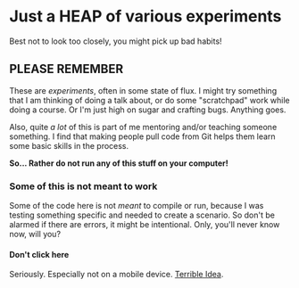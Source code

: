 # Just a HEAP of various experiments

Best not to look too closely, you might pick up bad habits!

## PLEASE REMEMBER

These are _experiments_, often in some state of flux. I might
try something that I am thinking of doing a talk about, or do
some "scratchpad" work while doing a course. Or I'm just high
on sugar and crafting bugs. Anything goes.

Also, quite _a lot_ of this is part of me mentoring and/or
teaching someone something. I find that making people pull code
from Git helps them learn some basic skills in the process.

__So... Rather do not run any of this stuff on your computer!__

### Some of this is not meant to work

Some of the code here is not _meant_ to compile or run, because
I was testing something specific and needed to create a scenario.
So don't be alarmed if there are errors, it might be intentional. Only,
you'll never know now, will you?

#### Don't click here ####
Seriously. Especially not on a mobile device.  [Terrible Idea](https://liquid.nofuss.co.za).
